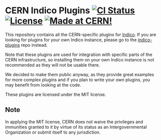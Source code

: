 # CERN Indico Plugins [![CI Status][ci-badge]][ci-link] [![License][license-badge]][license-link] [![Made at CERN!][cern-badge]][cern-link]

This repository contains all the CERN-specific plugins for [Indico][indico].
If you are looking for plugins for your own Indico instance, please go
to the [indico-plugins][indico-plugins] repo instead.

Note that these plugins are used for integration with specific parts of
the CERN infrastructure, so installing them on your own Indico instance
is not recommended as they will not be usable there.

We decided to make them public anyway, as they provide great examples
for more complex plugins and if you plan to write your own plugins, you
may benefit from looking at the code.

These plugins are licensed under the MIT license.

## Note

In applying the MIT license, CERN does not waive the privileges and
immunities granted to it by virtue of its status as an Intergovernmental
Organization or submit itself to any jurisdiction.


[ci-badge]: https://github.com/indico/indico-plugins-cern/actions/workflows/ci.yml/badge.svg
[ci-link]: https://github.com/indico/indico-plugins-cern/actions/workflows/ci.yml
[license-link]: https://github.com/indico/indico-plugins-cern/blob/master/LICENSE
[license-badge]: https://img.shields.io/github/license/indico/indico.svg
[cern-badge]: https://img.shields.io/badge/CERN-Open%20Source-%232980b9.svg
[cern-link]: https://home.cern
[indico]: https://github.com/indico/indico
[indico-plugins]: https://github.com/indico/indico-plugins
